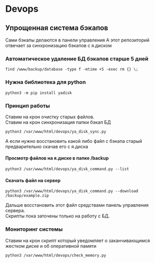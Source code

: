 # Devops



## Упрощенная система бэкапов 
Сами бэкапы делаются в панели управления
А этот репозиторий отвечает за синхронизацию бэкапов с я.диском

### Автоматическое удаление БД бэкапов старше 5 дней
```shell
find /www/backup/database -type f -mtime +5 -exec rm {} \; 
```

### Нужна библиотека для python
```shell
python3 -m pip install yadisk
```

### Принцип работы   
Ставим на крон очистку старых файлов.  
Ставим на крон синхронизация папки бэкап БД 
```shell
python3 /var/www/html/devops/ya_disk_sync.py 
```
А если нужно восстановить какой либо файл с бэкапа старый предварительно скачав его с я.диска 
#### Просмотр файлов на я.диске в папке /backup
```shell
python3 /var/www/html/devops/ya_disk_command.py --list
```
#### Скачать файл на сервер
```shell
python3 /var/www/html/devops/ya_disk_command.py --download /backup/example.zip
```

Дальше восстановить этот файл средствами панель управления сервера.  
Скрипты пока заточены только на работу с БД.


### Мониторинг системы
Ставим на крон скрипт который уведомляет о заканчивающимся жестком диске и об оперативной памяти
```shell
python3 /var/www/html/devops/check_memory.py
```